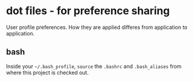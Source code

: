 # dot files - for preference sharing

User profile preferences. How they are applied differes from application to application.

## bash

Inside your `~/.bash_profile`, `source` the `.bashrc` and `.bash_aliases` from where this project is checked out.

